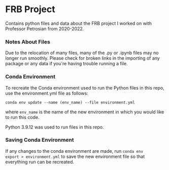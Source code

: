 # FRB Project

Contains python files and data about the FRB project I worked on with Professor Petrosian from 2020-2022.

### Notes About Files

Due to the relocation of many files, many of the .py or .ipynb files may no longer run smoothly. Please check for broken links in the importing of any package or any data if you're having trouble running a file.

### Conda Environment

To recreate the Conda environment used to run the Python files in this repo, use the environment.yml file as follows:

<code>conda env update --name (env_name) --file environment.yml </code>

where <code>env_name</code> is the name of the new environment in which you would like to run this code.

Python 3.9.12 was used to run files in this repo.

### Saving Conda Environment

If any changes to the conda environment are made, run <code>conda env export > environment.yml</code> to save the new environment file so that everything run can be recreated.